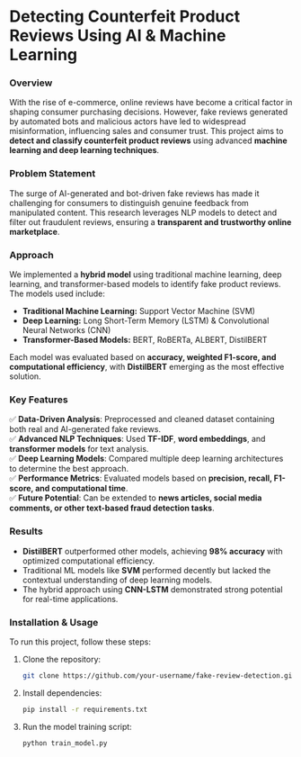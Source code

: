 
# **Detecting Counterfeit Product Reviews Using AI & Machine Learning**

### **Overview**
With the rise of e-commerce, online reviews have become a critical factor in shaping consumer purchasing decisions. However, fake reviews generated by automated bots and malicious actors have led to widespread misinformation, influencing sales and consumer trust. This project aims to **detect and classify counterfeit product reviews** using advanced **machine learning and deep learning techniques**.

### **Problem Statement**
The surge of AI-generated and bot-driven fake reviews has made it challenging for consumers to distinguish genuine feedback from manipulated content. This research leverages NLP models to detect and filter out fraudulent reviews, ensuring a **transparent and trustworthy online marketplace**.

### **Approach**
We implemented a **hybrid model** using traditional machine learning, deep learning, and transformer-based models to identify fake product reviews. The models used include:
- **Traditional Machine Learning:** Support Vector Machine (SVM)
- **Deep Learning:** Long Short-Term Memory (LSTM) & Convolutional Neural Networks (CNN)
- **Transformer-Based Models:** BERT, RoBERTa, ALBERT, DistilBERT

Each model was evaluated based on **accuracy, weighted F1-score, and computational efficiency**, with **DistilBERT** emerging as the most effective solution.

### **Key Features**
✅ **Data-Driven Analysis**: Preprocessed and cleaned dataset containing both real and AI-generated fake reviews.  
✅ **Advanced NLP Techniques**: Used **TF-IDF**, **word embeddings**, and **transformer models** for text analysis.  
✅ **Deep Learning Models**: Compared multiple deep learning architectures to determine the best approach.  
✅ **Performance Metrics**: Evaluated models based on **precision, recall, F1-score, and computational time**.  
✅ **Future Potential**: Can be extended to **news articles, social media comments, or other text-based fraud detection tasks**.

### **Results**
- **DistilBERT** outperformed other models, achieving **98% accuracy** with optimized computational efficiency.
- Traditional ML models like **SVM** performed decently but lacked the contextual understanding of deep learning models.
- The hybrid approach using **CNN-LSTM** demonstrated strong potential for real-time applications.

### **Installation & Usage**
To run this project, follow these steps:
1. Clone the repository:
   ```bash
   git clone https://github.com/your-username/fake-review-detection.git
   ```
2. Install dependencies:
   ```bash
   pip install -r requirements.txt
   ```
3. Run the model training script:
   ```bash
   python train_model.py
   ```
